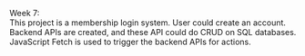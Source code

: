 Week 7:<br>
This project is a membership login system. User could create an account. <br>
Backend APIs are created, and these API could do CRUD on SQL databases. <br>
JavaScript Fetch is used to trigger the backend APIs for actions. <br>
